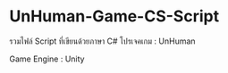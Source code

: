# UnHuman-Game-CS-Script
รวมไฟล์ Script ที่เขียนด้วยภาษา C#
โปรเจคเกม : UnHuman

Game Engine : Unity
